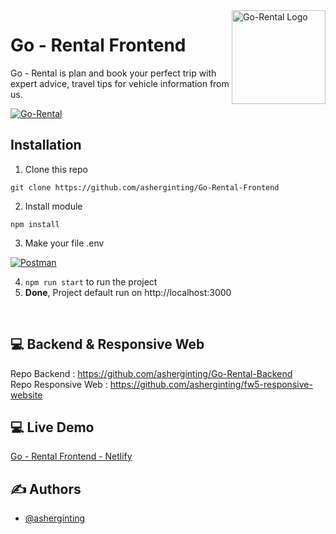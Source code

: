 <a href="https://go-rental-frontend.netlify.app">
    <img src="https://user-images.githubusercontent.com/39787908/167974463-2cd9bd75-a4d2-45bb-be0f-8c56c111e866.png" alt="Go-Rental Logo" title="Go-Rental" height="150" align="right" />
</a>

# Go - Rental Frontend

Go - Rental is plan and book your perfect trip with expert advice, travel tips for vehicle information from us.



[![Go-Rental](https://user-images.githubusercontent.com/39787908/167973635-9286e09f-88c6-4055-bcfd-4c35b01e6fb9.png)](#)

## Installation

1. Clone this repo
```
git clone https://github.com/asherginting/Go-Rental-Frontend
```

2. Install module
```
npm install
```

3. Make your file .env

[![Postman](https://user-images.githubusercontent.com/39787908/164591611-14f2f345-1335-4e63-a6bd-8640a191bcb8.png)](#)

4. ```npm run start``` to run the project
5. **Done**, Project default run on http://localhost:3000

<br>

## 💻 Backend & Responsive Web

Repo Backend : https://github.com/asherginting/Go-Rental-Backend
<br>
Repo Responsive Web : https://github.com/asherginting/fw5-responsive-website

## 💻 Live Demo

[Go - Rental Frontend - Netlify](https://go-rental-frontend.netlify.app/) <br>

## ✍️ Authors

- [@asherginting](https://github.com/asherginting)
